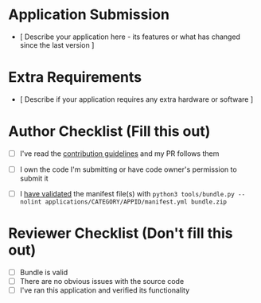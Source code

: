 # Application Submission

- [ Describe your application here - its features or what has changed since the last version ]


# Extra Requirements 

- [ Describe if your application requires any extra hardware or software ]


# Author Checklist (Fill this out)

- [ ] I've read the [contribution guidelines](../blob/HEAD/documentation/Contributing.md) and my PR follows them
- [ ] I own the code I'm submitting or have code owner's permission to submit it
- [ ] I [have validated](../blob/HEAD/documentation/Contributing.md#validating-manifest) the manifest file(s) with `python3 tools/bundle.py --nolint applications/CATEGORY/APPID/manifest.yml bundle.zip`


# Reviewer Checklist (Don't fill this out)

- [ ] Bundle is valid
- [ ] There are no obvious issues with the source code
- [ ] I've ran this application and verified its functionality
